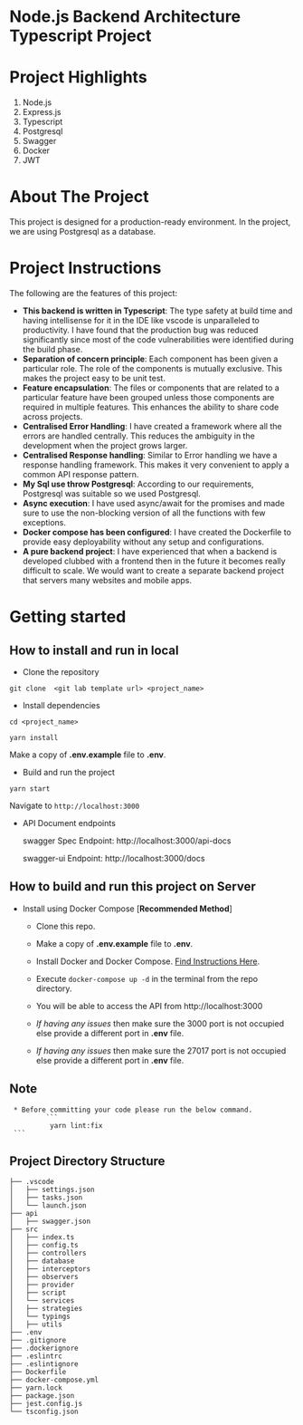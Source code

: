 # Node.js Backend Architecture Typescript Project


# Project Highlights 
1. Node.js
2. Express.js
3. Typescript
4. Postgresql
5. Swagger
6. Docker
7. JWT

# About The Project
This project is designed for a production-ready environment. In the project, we are using Postgresql as a database.


# Project Instructions
The following are the features of this project:
* **This backend is written in Typescript**: The type safety at build time and having intellisense for it in the IDE like vscode is unparalleled to productivity. I have found that the production bug was reduced significantly since most of the code vulnerabilities were identified during the build phase.
* **Separation of concern principle**: Each component has been given a particular role. The role of the components is mutually exclusive. This makes the project easy to be unit test.
* **Feature encapsulation**: The files or components that are related to a particular feature have been grouped unless those components are required in multiple features. This enhances the ability to share code across projects.
* **Centralised Error Handling**: I have created a framework where all the errors are handled centrally. This reduces the ambiguity in the development when the project grows larger.
* **Centralised Response handling**: Similar to Error handling we have a response handling framework. This makes it very convenient to apply a common API response pattern.
* **My Sql use throw Postgresql**: According to our requirements, Postgresql was suitable so we used Postgresql.
* **Async execution**: I have used async/await for the promises and made sure to use the non-blocking version of all the functions with few exceptions.
* **Docker compose has been configured**: I have created the Dockerfile to provide easy deployability without any setup and configurations. 
* **A pure backend project**: I have experienced that when a backend is developed clubbed with a frontend then in the future it becomes really difficult to scale. We would want to create a separate backend project that servers many websites and mobile apps.

# Getting started
## How to install and run in local

- Clone the repository
```
git clone  <git lab template url> <project_name>
```
- Install dependencies
```
cd <project_name>

yarn install
```
Make a copy of **.env.example** file to **.env**.


- Build and run the project
```
yarn start
```
  Navigate to `http://localhost:3000`

- API Document endpoints

  swagger Spec Endpoint: http://localhost:3000/api-docs 

  swagger-ui  Endpoint: http://localhost:3000/docs



  


## How to build and run this project on Server

* Install using Docker Compose [**Recommended Method**] 
    * Clone this repo.
    * Make a copy of **.env.example** file to **.env**.

    * Install Docker and Docker Compose. [Find Instructions Here](https://docs.docker.com/install/).
    * Execute `docker-compose up -d` in the terminal from the repo directory.
    * You will be able to access the API from http://localhost:3000
    * *If having any issues* then make sure the 3000 port is not occupied else provide a different port in **.env** file.
    * *If having any issues* then make sure the 27017 port is not occupied else provide a different port in **.env** file.
 


 ## Note
     * Before committing your code please run the below command.
             ```
              yarn lint:fix
     ```
   



  
 ## Project Directory Structure
 ```
├── .vscode
│   ├── settings.json
│   ├── tasks.json
│   └── launch.json
├── api
│   ├── swagger.json
├── src
│   ├── index.ts
│   ├── config.ts
│   ├── controllers
│   ├── database
│   ├── interceptors
│   ├── observers
│   ├── provider
│   ├── script
│   └── services
│   ├── strategies
│   └── typings
│   ├── utils
├── .env
├── .gitignore
├── .dockerignore
├── .eslintrc
├── .eslintignore
├── Dockerfile
├── docker-compose.yml
├── yarn.lock
├── package.json
├── jest.config.js
└── tsconfig.json
     
 
